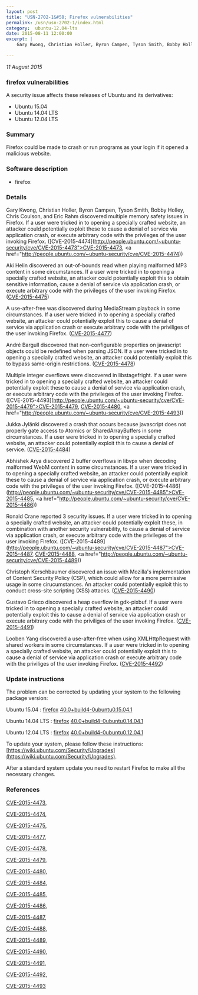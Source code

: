 ```yaml
---
layout: post
title: "USN-2702-1&#58; Firefox vulnerabilities"
permalink: /usn/usn-2702-1/index.html
category:  ubuntu-12.04-lts
date: 2015-08-11 12:00:00
excerpt: |
    Gary Kwong, Christian Holler, Byron Campen, Tyson Smith, Bobby Holley, Chris Coulson, and Eric Rahm discovered multiple memory safety issues in Firefox. If a user were tricked in to opening a specially crafted website, an attacker could potentially exploit these to cause a denial of service via application crash, or execute arbitrary code with the privileges of the user invoking Firefox. ([CVE-2015-4474](http://people.ubuntu.com/~ubuntu-security/cve/CVE-2015-4473">CVE-2015-4473</a>, <a href="http://people.ubuntu.com/~ubuntu-security/cve/CVE-2015-4474))
    
--- 
```

 
 

*11 August 2015*

### firefox vulnerabilities

A security issue affects these releases of Ubuntu and its derivatives:

* Ubuntu 15.04
* Ubuntu 14.04 LTS
* Ubuntu 12.04 LTS

### Summary

Firefox could be made to crash or run programs as your login if it opened a malicious website.

### Software description

* firefox 

### Details

Gary Kwong, Christian Holler, Byron Campen, Tyson Smith, Bobby Holley, Chris Coulson, and Eric Rahm discovered multiple memory safety issues in Firefox. If a user were tricked in to opening a specially crafted website, an attacker could potentially exploit these to cause a denial of service via application crash, or execute arbitrary code with the privileges of the user invoking Firefox. ([CVE-2015-4474](http://people.ubuntu.com/~ubuntu-security/cve/CVE-2015-4473">CVE-2015-4473</a>, <a href="http://people.ubuntu.com/~ubuntu-security/cve/CVE-2015-4474))

Aki Helin discovered an out-of-bounds read when playing malformed MP3 content in some circumstances. If a user were tricked in to opening a specially crafted website, an attacker could potentially exploit this to obtain sensitive information, cause a denial of service via application crash, or execute arbitrary code with the privileges of the user invoking Firefox. ([CVE-2015-4475](http://people.ubuntu.com/~ubuntu-security/cve/CVE-2015-4475))

A use-after-free was discovered during MediaStream playback in some circumstances. If a user were tricked in to opening a specially crafted website, an attacker could potentially exploit this to cause a denial of service via application crash or execute arbitrary code with the priviliges of the user invoking Firefox. ([CVE-2015-4477](http://people.ubuntu.com/~ubuntu-security/cve/CVE-2015-4477))

André Bargull discovered that non-configurable properties on javascript objects could be redefined when parsing JSON. If a user were tricked in to opening a specially crafted website, an attacker could potentially exploit this to bypass same-origin restrictions. ([CVE-2015-4478](http://people.ubuntu.com/~ubuntu-security/cve/CVE-2015-4478))

Multiple integer overflows were discovered in libstagefright. If a user were tricked in to opening a specially crafted website, an attacker could potentially exploit these to cause a denial of service via application crash, or execute arbitrary code with the privileges of the user invoking Firefox. ([CVE-2015-4493](http://people.ubuntu.com/~ubuntu-security/cve/CVE-2015-4479">CVE-2015-4479</a>, <a href="http://people.ubuntu.com/~ubuntu-security/cve/CVE-2015-4480">CVE-2015-4480</a>, <a href="http://people.ubuntu.com/~ubuntu-security/cve/CVE-2015-4493))

Jukka Jylänki discovered a crash that occurs because javascript does not properly gate access to Atomics or SharedArrayBuffers in some circumstances. If a user were tricked in to opening a specially crafted website, an attacker could potentially exploit this to cause a denial of service. ([CVE-2015-4484](http://people.ubuntu.com/~ubuntu-security/cve/CVE-2015-4484))

Abhishek Arya discovered 2 buffer overflows in libvpx when decoding malformed WebM content in some circumstances. If a user were tricked in to opening a specially crafted website, an attacker could potentially exploit these to cause a denial of service via application crash, or execute arbitrary code with the privileges of the user invoking Firefox. ([CVE-2015-4486](http://people.ubuntu.com/~ubuntu-security/cve/CVE-2015-4485">CVE-2015-4485</a>, <a href="http://people.ubuntu.com/~ubuntu-security/cve/CVE-2015-4486))

Ronald Crane reported 3 security issues. If a user were tricked in to opening a specially crafted website, an attacker could potentially exploit these, in combination with another security vulnerability, to cause a denial of service via application crash, or execute arbitrary code with the privileges of the user invoking Firefox. ([CVE-2015-4489](http://people.ubuntu.com/~ubuntu-security/cve/CVE-2015-4487">CVE-2015-4487</a>, <a href="http://people.ubuntu.com/~ubuntu-security/cve/CVE-2015-4488">CVE-2015-4488</a>, <a href="http://people.ubuntu.com/~ubuntu-security/cve/CVE-2015-4489))

Christoph Kerschbaumer discovered an issue with Mozilla&#39;s implementation of Content Security Policy (CSP), which could allow for a more permissive usage in some cirucumstances. An attacker could potentially exploit this to conduct cross-site scripting (XSS) attacks. ([CVE-2015-4490](http://people.ubuntu.com/~ubuntu-security/cve/CVE-2015-4490))

Gustavo Grieco discovered a heap overflow in gdk-pixbuf. If a user were tricked in to opening a specially crafted website, an attacker could potentially exploit this to cause a denial of service via application crash or execute arbitrary code with the priviliges of the user invoking Firefox. ([CVE-2015-4491](http://people.ubuntu.com/~ubuntu-security/cve/CVE-2015-4491))

Looben Yang discovered a use-after-free when using XMLHttpRequest with shared workers in some circumstances. If a user were tricked in to opening a specially crafted website, an attacker could potentially exploit this to cause a denial of service via application crash or execute arbitrary code with the priviliges of the user invoking Firefox. ([CVE-2015-4492](http://people.ubuntu.com/~ubuntu-security/cve/CVE-2015-4492)) 

### Update instructions

The problem can be corrected by updating your system to the following package version:

Ubuntu 15.04
 : [firefox](https://launchpad.net/ubuntu/+source/firefox) <span> [40.0+build4-0ubuntu0.15.04.1](https://launchpad.net/ubuntu/+source/firefox/40.0+build4-0ubuntu0.15.04.1) </span> 

Ubuntu 14.04 LTS
 : [firefox](https://launchpad.net/ubuntu/+source/firefox) <span> [40.0+build4-0ubuntu0.14.04.1](https://launchpad.net/ubuntu/+source/firefox/40.0+build4-0ubuntu0.14.04.1) </span> 

Ubuntu 12.04 LTS
 : [firefox](https://launchpad.net/ubuntu/+source/firefox) <span> [40.0+build4-0ubuntu0.12.04.1](https://launchpad.net/ubuntu/+source/firefox/40.0+build4-0ubuntu0.12.04.1) </span> 

To update your system, please follow these instructions: [https://wiki.ubuntu.com/Security/Upgrades](https://wiki.ubuntu.com/Security/Upgrades).

After a standard system update you need to restart Firefox to make all the necessary changes. 

### References

 
 [CVE-2015-4473](http://people.ubuntu.com/~ubuntu-security/cve/CVE-2015-4473), 

 [CVE-2015-4474](http://people.ubuntu.com/~ubuntu-security/cve/CVE-2015-4474), 

 [CVE-2015-4475](http://people.ubuntu.com/~ubuntu-security/cve/CVE-2015-4475), 

 [CVE-2015-4477](http://people.ubuntu.com/~ubuntu-security/cve/CVE-2015-4477), 

 [CVE-2015-4478](http://people.ubuntu.com/~ubuntu-security/cve/CVE-2015-4478), 

 [CVE-2015-4479](http://people.ubuntu.com/~ubuntu-security/cve/CVE-2015-4479), 

 [CVE-2015-4480](http://people.ubuntu.com/~ubuntu-security/cve/CVE-2015-4480), 

 [CVE-2015-4484](http://people.ubuntu.com/~ubuntu-security/cve/CVE-2015-4484), 

 [CVE-2015-4485](http://people.ubuntu.com/~ubuntu-security/cve/CVE-2015-4485), 

 [CVE-2015-4486](http://people.ubuntu.com/~ubuntu-security/cve/CVE-2015-4486), 

 [CVE-2015-4487](http://people.ubuntu.com/~ubuntu-security/cve/CVE-2015-4487), 

 [CVE-2015-4488](http://people.ubuntu.com/~ubuntu-security/cve/CVE-2015-4488), 

 [CVE-2015-4489](http://people.ubuntu.com/~ubuntu-security/cve/CVE-2015-4489), 

 [CVE-2015-4490](http://people.ubuntu.com/~ubuntu-security/cve/CVE-2015-4490), 

 [CVE-2015-4491](http://people.ubuntu.com/~ubuntu-security/cve/CVE-2015-4491), 

 [CVE-2015-4492](http://people.ubuntu.com/~ubuntu-security/cve/CVE-2015-4492), 

 [CVE-2015-4493](http://people.ubuntu.com/~ubuntu-security/cve/CVE-2015-4493)
 

